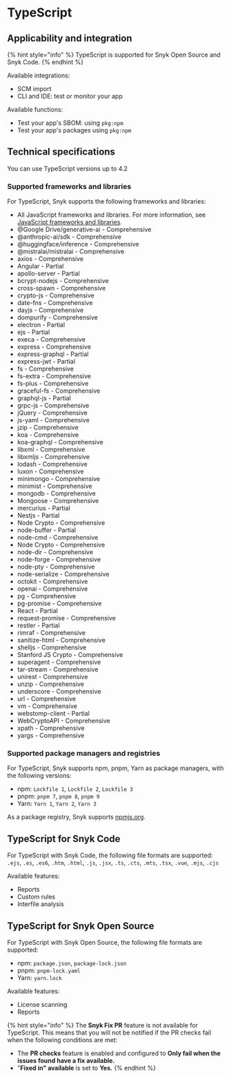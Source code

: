 # TypeScript

## Applicability and integration

{% hint style="info" %}
TypeScript is supported for Snyk Open Source and Snyk Code.
{% endhint %}

Available integrations:

* SCM import
* CLI and IDE: test or monitor your app

Available functions:&#x20;

* Test your app's SBOM: using `pkg:npm`&#x20;
* Test your app's packages using `pkg:npm`

## Technical specifications

You can use TypeScript versions up to 4.2

### Supported frameworks and libraries

For TypeScript, Snyk supports the following frameworks and libraries:

* All JavaScript frameworks and libraries. For more information, see [JavaScript frameworks and libraries](javascript/#frameworks-and-libraries).
* @Google Drive/generative-ai - Comprehensive&#x20;
* @anthropic-ai/sdk - Comprehensive&#x20;
* @huggingface/inference - Comprehensive&#x20;
* @mistralai/mistralai - Comprehensive&#x20;
* axios - Comprehensive&#x20;
* Angular - Partial&#x20;
* apollo-server - Partial&#x20;
* bcrypt-nodejs - Comprehensive&#x20;
* cross-spawn - Comprehensive&#x20;
* crypto-js - Comprehensive&#x20;
* date-fns - Comprehensive&#x20;
* dayjs - Comprehensive&#x20;
* dompurify - Comprehensive&#x20;
* electron - Partial&#x20;
* ejs - Partial&#x20;
* execa - Comprehensive&#x20;
* express - Comprehensive&#x20;
* express-graphql - Partial&#x20;
* express-jwt - Partial&#x20;
* fs - Comprehensive&#x20;
* fs-extra - Comprehensive&#x20;
* fs-plus - Comprehensive&#x20;
* graceful-fs - Comprehensive&#x20;
* graphql-js - Partial&#x20;
* grpc-js - Comprehensive
* jQuery - Comprehensive&#x20;
* js-yaml - Comprehensive&#x20;
* jzip - Comprehensive&#x20;
* koa - Comprehensive&#x20;
* koa-graphql - Comprehensive&#x20;
* libxml - Comprehensive&#x20;
* libxmljs - Comprehensive&#x20;
* lodash - Comprehensive&#x20;
* luxon - Comprehensive&#x20;
* minimongo - Comprehensive&#x20;
* minimist - Comprehensive&#x20;
* mongodb - Comprehensive&#x20;
* Mongoose - Comprehensive&#x20;
* mercurius - Partial&#x20;
* Nestjs - Partial&#x20;
* Node Crypto - Comprehensive&#x20;
* node-buffer - Partial&#x20;
* node-cmd - Comprehensive&#x20;
* Node Crypto - Comprehensive&#x20;
* node-dir - Comprehensive&#x20;
* node-forge - Comprehensive&#x20;
* node-pty - Comprehensive&#x20;
* node-serialize - Comprehensive&#x20;
* octokit - Comprehensive&#x20;
* openai - Comprehensive&#x20;
* pg - Comprehensive&#x20;
* pg-promise - Comprehensive&#x20;
* React - Partial&#x20;
* request-promise - Comprehensive&#x20;
* restler - Partial&#x20;
* rimraf - Comprehensive&#x20;
* sanitize-html - Comprehensive&#x20;
* shelljs - Comprehensive&#x20;
* Stanford JS Crypto - Comprehensive&#x20;
* superagent - Comprehensive&#x20;
* tar-stream - Comprehensive&#x20;
* unirest - Comprehensive&#x20;
* unzip - Comprehensive&#x20;
* underscore - Comprehensive&#x20;
* url - Comprehensive&#x20;
* vm - Comprehensive&#x20;
* webstomp-client - Partial&#x20;
* WebCryptoAPI - Comprehensive&#x20;
* xpath - Comprehensive&#x20;
* yargs - Comprehensive

### Supported package managers and registries

For TypeScript, Snyk supports npm, pnpm, Yarn as package managers, with the following versions:&#x20;

* npm: `Lockfile 1`, `Lockfile 2`, `Lockfile 3`
* pnpm: `pnpm 7`, `pnpm 8`, `pnpm 9`&#x20;
* Yarn: `Yarn 1`, `Yarn 2`, `Yarn 3`

As a package registry, Snyk supports [npmjs.org](https://www.npmjs.org/).

## TypeScript for Snyk Code

For TypeScript with Snyk Code, the following file formats are supported:  `.ejs`, `.es`, `.es6`, `.htm`, `.html`, `.js`, `.jsx`, `.ts`, `.cts`, `.mts`, `.tsx`, `.vue`, `.mjs`, `.cjs`

Available features:

* Reports
* Custom rules
* Interfile analysis

## TypeScript for Snyk Open Source

For TypeScript with Snyk Open Source, the following file formats are supported:

* npm: `package.json`, `package-lock.json`
* pnpm: `pnpm-lock.yaml`
* Yarn: `yarn.lock`

Available features:

* License scanning&#x20;
* Reports

{% hint style="info" %}
The **Snyk Fix PR** feature is not available for TypeScript. This means that you will not be notified if the PR checks fail when the following conditions are met:&#x20;

* The **PR checks** feature is enabled and configured to **Only fail when the issues found have a fix available.**
* "**Fixed in" available** is set to **Yes.**
{% endhint %}
